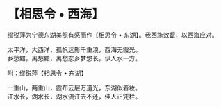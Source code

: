 # 【相思令 • 西海】

缪锐萍为宁德东湖美照有感而作【相思令 • 东湖】。我西施效颦，以西海应对。

太平洋，大西洋，孤帆远影千重浪，西海无霞光。  
乡愁黯，离愁黯，离愁恋乡梦悠长，伊人水一方。

附：缪锐萍【相思令 • 东湖】

一重山，两重山，霞布云层万道光，东湖似着妆。  
江水长，湖水长，湖水流江去不还，佳人正凭栏。


